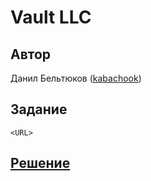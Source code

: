 ﻿# Vault LLC

## Автор
Данил Бельтюков ([kabachook](https://github.com/kabachook))

## Задание
```
<URL>
```

## [Решение](SOLUTION.md)
